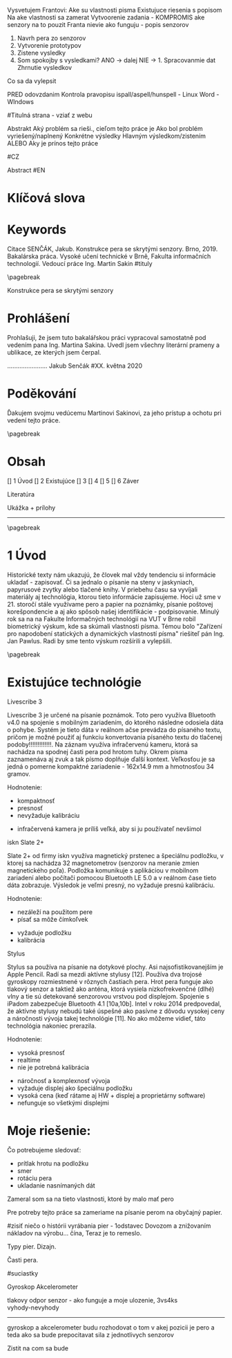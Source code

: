 Vysvetujem Frantovi:
Ake su vlastnosti pisma
Existujuce riesenia s popisom
Na ake vlastnosti sa zamerat
	Vytvoorenie zadania - KOMPROMIS
ake senzory na to pouzit
	Franta nievie ako funguju - popis senzorov
1. Navrh pera zo senzorov
2. Vytvorenie prototypov
3. Zistene vysledky
4. Som spokojby s vysledkami?
	ANO -> dalej
	NIE -> 1.
Spracovanmie dat
Zhrnutie vysledkov

Co sa da vylepsit


PRED odovzdanim
Kontrola pravopisu 
	ispall/aspell/hunspell - Linux
	Word - WIndows


#Titulná strana - vziať z webu

Abstrakt
Aký problém sa rieši., cieľom tejto práce je
Ako bol problém vyriešený/naplnený
Konkrétne výsledky
Hlavným výsledkom/zistením ALEBO Aky je prínos tejto práce


#CZ

Abstract
#EN

# Klíčová slova


# Keywords

Citace
SENČÁK, Jakub. Konstrukce pera se skrytými senzory. Brno, 2019. Bakalárska práca. Vysoké učení technické v Brně, Fakulta informačních technologií.
Vedoucí práce Ing. Martin Sakin #tituly

\pagebreak

Konstrukce pera se skrytými senzory

# Prohlášení

Prohlašuji, že jsem tuto bakalářskou práci vypracoval samostatně pod vedením pana Ing. Martina Sakina. Uvedl jsem všechny literární prameny a ublikace, ze kterých jsem čerpal.

.......................
Jakub Senčák
#XX. května 2020


# Poděkování

Ďakujem svojmu vedúcemu Martinovi Sakinovi, za jeho prístup a ochotu pri vedení tejto práce. 

\pagebreak

# Obsah

[] 1 Úvod
[] 2 Existujúce 
[] 3
[] 4
[] 5
[] 6 Záver

Literatúra

Ukážka + prílohy

---------------------------------------------------------------------------

\pagebreak

# 1 Úvod

Historické texty nám ukazujú, že človek mal vždy tendenciu si informácie ukladať - zapisovať. Či sa jednalo o písanie na steny v jaskyniach, papyrusové zvytky alebo tlačené knihy. V priebehu času sa vyvíjali materiály aj technológia, ktorou tieto informácie zapisujeme. Hoci už sme v 21. storočí stále využívame pero a papier na poznámky, písanie poštovej korešpondencie a aj ako spôsob našej identifikácie - podpisovanie. Minulý rok sa na na Fakulte Informačných technológií na VUT v Brne robil biometrický výskum, kde sa skúmali vlastnosti písma. Témou bolo "Zařízení pro napodobení statických a dynamických vlastností písma" riešiteľ pán Ing. Jan Pawlus. Radi by sme tento výskum rozšírili a vylepšili. 

\pagebreak

# Existujúce technológie

Livescribe 3

Livescribe 3 je určené na písanie poznámok. Toto pero využíva Bluetooth v4.0 na spojenie s mobilným zariadením, do ktorého následne odosiela dáta o pohybe. Systém je tieto dáta v reálnom ačse prevádza do písaného textu, pričom je možné použiť aj funkciu konvertovania písaného textu do tlačenej podoby!!!!!!!!!!!!!. Na záznam využíva infračervenú kameru, ktorá sa nachádza na spodnej časti pera pod hrotom tuhy. Okrem písma zaznamenáva aj zvuk a tak písmo doplňuje ďalší kontext. Veľkosťou je sa jedná o pomerne kompaktné zariadenie - 162x14.9 mm a hmotnosťou 34 gramov. 

Hodnotenie:
+ kompaktnosť
+ presnosť
+ nevyžaduje kalibráciu

- infračervená kamera je príliš veľká, aby si ju používateľ nevšimol

iskn Slate 2+

Slate 2+ od firmy iskn využíva magnetický prstenec a špeciálnu podložku, v ktorej sa nachádza 32 magnetometrov (senzorov na meranie zmien magnetického poľa). Podložka komunikuje s aplikáciou v mobilnom zariadení alebo počítači pomocou Bluetooth LE 5.0 a v reálnom čase tieto dáta zobrazuje. Výsledok je veľmi presný, no vyžaduje presnú kalibráciu. 

Hodnotenie:
+ nezáleží na použitom pere
+ písať sa môže čímkoľvek

- vyžaduje podložku
- kalibrácia

Stylus

Stylus sa používa na písanie na dotykové plochy. Asi najsofistikovanejším je Apple Pencil. Radí sa mezdi aktívne stylusy [12]. Používa dva trojosé gyroskopy rozmiestnené v rôznych častiach pera. Hrot pera funguje ako tlakový senzor a taktiež ako anténa, ktorá vysiela nízkofrekvenčné (dlhé) vlny a tie sú detekované senzorovou vrstvou pod displejom. Spojenie s iPadom zabezpečuje Bluetooth 4.1 [10a,10b]. Intel v roku 2014 predpovedal, že aktívne stylusy nebudú také úspešné ako pasívne z dôvodu vysokej ceny a náročnosti vývoja takej technológie [11]. No ako môžeme vidieť, táto technológia nakoniec prerazila. 

Hodnotenie:
+ vysoká presnosť
+ realtime
+ nie je potrebná kalibrácia
- náročnosť a komplexnosť vývoja
- vyžaduje displej ako špeciálnu podložku
- vysoká cena (keď rátame aj HW + displej a proprietárny software)
- nefunguje so všetkými displejmi

# Moje riešenie:

Čo potrebujeme sledovať:
- prítlak hrotu na podložku
- smer
- rotáciu pera 
- ukladanie nasnímaných dát


Zameral som sa na tieto vlastnosti, ktoré by malo mať pero 





 Pre potreby tejto práce sa zameriame na písanie perom na obyčajný papier.  


#zisiť niečo o histórii vyrábania pier - 1odstavec
Dovozom a znižovaním nákladov na výrobu... čína, Teraz je to remeslo.



Typy pier.
Dizajn.

Časti pera.

#suciastky

Gyroskop
Akcelerometer

tlakovy odpor senzor - ako funguje a moje ulozenie, 3vs4ks  
vyhody-nevyhody


----
gyroskop a akcelerometer budu rozhodovat o tom v akej pozicii je pero a teda ako sa bude prepocitavat sila z jednotlivych senzorov



Zistit na com sa bude 

















